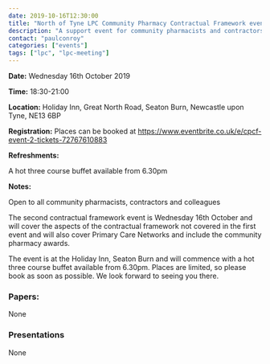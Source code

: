 ```yaml
---
date: 2019-10-16T12:30:00
title: "North of Tyne LPC Community Pharmacy Contractual Framework event"
description: "A support event for community pharmacists and contractors to help digest the new pharmacy contractual framwork"
contact: "paulconroy"
categories: ["events"]
tags: ["lpc", "lpc-meeting"]
---
```


**Date:** Wednesday 16th October 2019  

**Time:** 18:30-21:00  

**Location:** Holiday Inn, Great North Road, Seaton Burn, Newcastle upon Tyne, NE13 6BP  

**Registration:** Places can be booked at https://www.eventbrite.co.uk/e/cpcf-event-2-tickets-72767610883  

**Refreshments:** 

 A hot three course buffet available from 6.30pm

**Notes:**  

Open to all community pharmacists, contractors and colleagues

The second contractual framework event is Wednesday 16th October and will cover the aspects of the contractual framework not covered in the first event and will also cover Primary Care Networks and include the community pharmacy awards. 

The event is at the Holiday Inn, Seaton Burn and will commence with a hot three course buffet available from 6.30pm.
Places are limited, so please book as soon as possible.
We look forward to seeing you there.
  

### Papers:  

None  

### Presentations  

None

